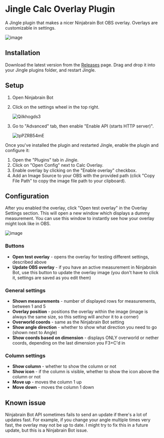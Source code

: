 # Jingle Calc Overlay Plugin

A Jingle plugin that makes a nicer Ninjabrain Bot OBS overlay. Overlays are customizable in settings.

![image](https://github.com/user-attachments/assets/5e522f9b-ef3b-46dc-bafa-728589848235)

## Installation

Download the latest version from the [Releases](https://github.com/marin774/Jingle-CalcOverlay-Plugin/releases) page. Drag and drop it into your Jingle plugins folder, and restart Jingle.

## Setup

1. Open Ninjabrain Bot
2. Click on the settings wheel in the top right.

   ![QiIkhogds3](https://github.com/user-attachments/assets/f7f819f1-3186-4b00-bcd4-3b67201e9db6)
3. Go to "Advanced" tab, then enable "Enable API (starts HTTP server)".

   ![tpPZRB54mE](https://github.com/user-attachments/assets/7e81f5cb-9c30-46f1-950c-82d31c10cca9)

Once you've installed the plugin and restarted Jingle, enable the plugin and configure it:
1. Open the "Plugins" tab in Jingle.
2. Click on "Open Config" next to Calc Overlay.
3. Enable overlay by clicking on the "Enable overlay" checkbox.
4. Add an Image Source to your OBS with the provided path (click "Copy File Path" to copy the image file path to your clipboard).

## Configuration
After you enabled the overlay, click "Open test overlay" in the Overlay Settings section. This will open a new window which displays a dummy measurement. You can use this window to instantly see how your overlay might look like in OBS. 

![image](https://github.com/user-attachments/assets/e6e67be4-dabf-48d2-b0a5-ecc728484adc)

### Buttons
- **Open test overlay** - opens the overlay for testing different settings, described above
- **Update OBS overlay** - if you have an active measurement in Ninjabrain Bot, use this button to update the overlay image (you don't have to click it, settings are saved as you edit them)

### General settings
- **Shown measurements** - number of displayed rows for measurements, between 1 and 5
- **Overlay position** - positions the overlay within the image (image is always the same size, so this setting will anchor it to a corner)
- **Overworld coords** - same as the Ninjabrain Bot setting
- **Show angle direction** - whether to show what direction you need to go (shown next to Angle)
- **Show coords based on dimension** - displays ONLY overworld or nether coords, depending on the last dimension you F3+C'd in

### Column settings
- **Show column** - whether to show the column or not
- **Show icon** - if the column is visible, whether to show the icon above the column or not
- **Move up** - moves the column 1 up
- **Move down** - moves the column 1 down


## Known issue
Ninjabrain Bot API sometimes fails to send an update if there's a lot of updates fast. For example, if you change your angle multiple times very fast, the overlay may not be up to date. I might try to fix this in a future update, but this is a Ninjabrain Bot issue.


